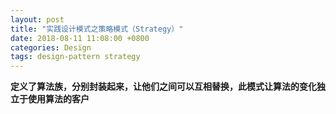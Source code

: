 ```yaml
---
layout: post
title: "实践设计模式之策略模式（Strategy）"
date: 2018-08-11 11:08:00 +0800
categories: Design
tags: design-pattern strategy
---
```


**定义了算法族，分别封装起来，让他们之间可以互相替换，此模式让算法的变化独立于使用算法的客户**